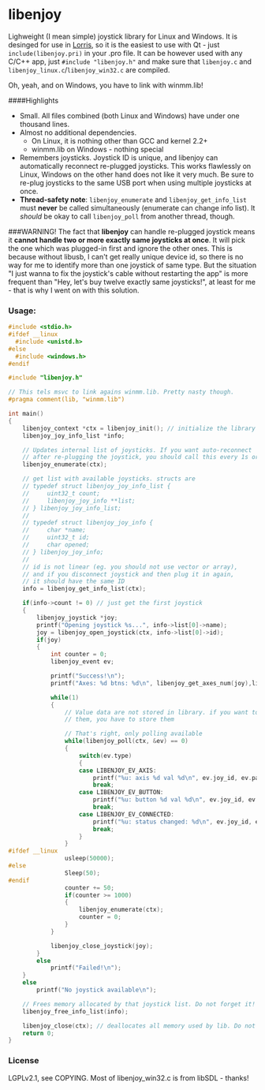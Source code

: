 # libenjoy
Lighweight (I mean simple) joystick library for Linux and Windows. It is desinged
for use in [Lorris](https://github.com/Tasssadar/Lorris), so it is
the easiest to use with Qt - just  `include(libenjoy.pri)` in your .pro file.
It can be however used with any C/C++ app, just `#include "libenjoy.h"` and make
sure that `libenjoy.c` and `libenjoy_linux.c`/`libenjoy_win32.c` are compiled.

Oh, yeah, and on Windows, you have to link with winmm.lib!

####Highlights
* Small. All files combined (both Linux and Windows) have under one thousand lines.
* Almost no additional dependencies.
  * On Linux, it is nothing other than GCC and kernel 2.2+
  * winmm.lib on Windows - nothing special
* Remembers joysticks. Joystick ID is unique, and libenjoy can automatically
  reconnect re-plugged joysticks. This works flawlessly on Linux, Windows
  on the other hand does not like it very much. Be sure to re-plug joysticks
  to the same USB port when using multiple joysticks at once.
* __Thread-safety note__: `libenjoy_enumerate` and `libenjoy_get_info_list`
  must __never__ be called simultaneously (enumerate can change info list).
  It _should_ be okay to call `libenjoy_poll` from another thread, though.

###WARNING!
The fact that **libenjoy** can handle re-plugged joystick means it
**cannot handle two or more exactly same joysticks at once**. It will pick
the one which was plugged-in first and ignore the other ones. This is because
without libusb, I can't get really unique device id, so there is no way for me
to identify more than one joystick of same type. But the situation "I just
wanna to fix the joystick's cable without restarting the app" is more frequent
than "Hey, let's buy twelve exactly same joysticks!", at least for me - that is
why I went on with this solution.

### Usage:
```C
#include <stdio.h>
#ifdef __linux
  #include <unistd.h>
#else
  #include <windows.h>
#endif

#include "libenjoy.h"

// This tels msvc to link agains winmm.lib. Pretty nasty though.
#pragma comment(lib, "winmm.lib")

int main()
{
    libenjoy_context *ctx = libenjoy_init(); // initialize the library
    libenjoy_joy_info_list *info;

    // Updates internal list of joysticks. If you want auto-reconnect
    // after re-plugging the joystick, you should call this every 1s or so
    libenjoy_enumerate(ctx);

    // get list with available joysticks. structs are
    // typedef struct libenjoy_joy_info_list {
    //     uint32_t count;
    //     libenjoy_joy_info **list;
    // } libenjoy_joy_info_list;
    //
    // typedef struct libenjoy_joy_info {
    //     char *name;
    //     uint32_t id;
    //     char opened;
    // } libenjoy_joy_info;
    //
    // id is not linear (eg. you should not use vector or array), 
    // and if you disconnect joystick and then plug it in again,
    // it should have the same ID
    info = libenjoy_get_info_list(ctx);

    if(info->count != 0) // just get the first joystick
    {
        libenjoy_joystick *joy;
        printf("Opening joystick %s...", info->list[0]->name);
        joy = libenjoy_open_joystick(ctx, info->list[0]->id);
        if(joy)
        {
            int counter = 0;
            libenjoy_event ev;

            printf("Success!\n");
            printf("Axes: %d btns: %d\n", libenjoy_get_axes_num(joy),libenjoy_get_buttons_num(joy));

            while(1)
            {
                // Value data are not stored in library. if you want to use
                // them, you have to store them

                // That's right, only polling available
                while(libenjoy_poll(ctx, &ev) == 0)
                {
                    switch(ev.type)
                    {
                    case LIBENJOY_EV_AXIS:
                        printf("%u: axis %d val %d\n", ev.joy_id, ev.part_id, ev.data);
                        break;
                    case LIBENJOY_EV_BUTTON:
                        printf("%u: button %d val %d\n", ev.joy_id, ev.part_id, ev.data);
                        break;
                    case LIBENJOY_EV_CONNECTED:
                        printf("%u: status changed: %d\n", ev.joy_id, ev.data);
                        break;
                    }
                }
#ifdef __linux
                usleep(50000);
#else
                Sleep(50);
#endif
                counter += 50;
                if(counter >= 1000)
                {
                    libenjoy_enumerate(ctx);
                    counter = 0;
                }
            }

            libenjoy_close_joystick(joy);
        }
        else
            printf("Failed!\n");
    }
    else
        printf("No joystick available\n");

    // Frees memory allocated by that joystick list. Do not forget it!
    libenjoy_free_info_list(info);

    libenjoy_close(ctx); // deallocates all memory used by lib. Do not forget this!
    return 0;
}
```

### License
LGPLv2.1, see COPYING. Most of libenjoy_win32.c is from libSDL - thanks!
